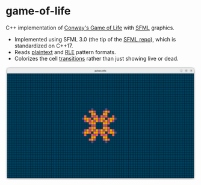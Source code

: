 # game-of-life
C++ implementation of [Conway's Game of Life](https://conwaylife.com/wiki/Conway%27s_Game_of_Life) with [SFML](https://www.sfml-dev.org/index.php) graphics.

- Implemented using SFML 3.0 (the tip of the [SFML repo](https://github.com/SFML/SFML)), which is standardized on C++17.
- Reads [plaintext](https://conwaylife.com/wiki/Plaintext) and [RLE](https://conwaylife.com/wiki/Run_Length_Encoded) pattern formats.
- Colorizes the cell [transitions](https://en.wikipedia.org/wiki/Conway%27s_Game_of_Life) rather than just showing live or dead.

![Colorized Pulsar pattern](pulsar.png "Colorized pulsar")
